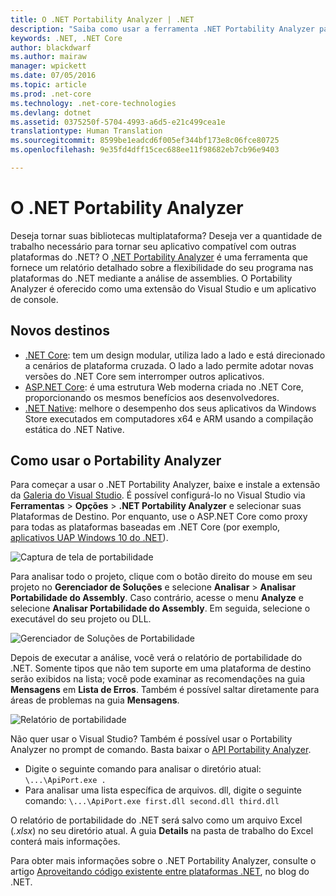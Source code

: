 ```yaml
---
title: O .NET Portability Analyzer | .NET
description: "Saiba como usar a ferramenta .NET Portability Analyzer para avaliar a portabilidade do seu código entre várias plataformas .NET."
keywords: .NET, .NET Core
author: blackdwarf
ms.author: mairaw
manager: wpickett
ms.date: 07/05/2016
ms.topic: article
ms.prod: .net-core
ms.technology: .net-core-technologies
ms.devlang: dotnet
ms.assetid: 0375250f-5704-4993-a6d5-e21c499cea1e
translationtype: Human Translation
ms.sourcegitcommit: 8599be1eadcd6f005ef344bf173e8c06fce80725
ms.openlocfilehash: 9e35fd4dff15cec688ee11f98682eb7cb96e9403

---
```


# <a name="the-net-portability-analyzer"></a>O .NET Portability Analyzer

Deseja tornar suas bibliotecas multiplataforma? Deseja ver a quantidade de trabalho necessário para tornar seu aplicativo compatível com outras plataformas do .NET? O [.NET Portability Analyzer](http://go.microsoft.com/fwlink/?LinkID=507467) é uma ferramenta que fornece um relatório detalhado sobre a flexibilidade do seu programa nas plataformas do .NET mediante a análise de assemblies. O Portability Analyzer é oferecido como uma extensão do Visual Studio e um aplicativo de console.

## <a name="new-targets"></a>Novos destinos

*   [.NET Core](https://www.dotnetfoundation.org/netcore): tem um design modular, utiliza lado a lado e está direcionado a cenários de plataforma cruzada. O lado a lado permite adotar novas versões do .NET Core sem interromper outros aplicativos.
*   [ASP.NET Core](https://www.dotnetfoundation.org/aspnet-core): é uma estrutura Web moderna criada no .NET Core, proporcionando os mesmos benefícios aos desenvolvedores.
*   [.NET Native](https://blogs.msdn.microsoft.com/dotnet/2014/04/24/net-native-performance): melhore o desempenho dos seus aplicativos da Windows Store executados em computadores x64 e ARM usando a compilação estática do .NET Native.

## <a name="how-to-use-portability-analyzer"></a>Como usar o Portability Analyzer

Para começar a usar o .NET Portability Analyzer, baixe e instale a extensão da [Galeria do Visual Studio](http://go.microsoft.com/fwlink/?LinkID=507467). É possível configurá-lo no Visual Studio via **Ferramentas** > **Opções** > **.NET Portability Analyzer** e selecionar suas Plataformas de Destino. Por enquanto, use o ASP.NET Core como proxy para todas as plataformas baseadas em .NET Core (por exemplo, [aplicativos UAP Windows 10 do .NET](http://blogs.windows.com/buildingapps/2015/03/02/a-first-look-at-the-windows-10-universal-app-platform/)).

![Captura de tela de portabilidade](./media/portability-analyzer/portability-screenshot.png)

Para analisar todo o projeto, clique com o botão direito do mouse em seu projeto no **Gerenciador de Soluções** e selecione **Analisar** > **Analisar Portabilidade do Assembly**. Caso contrário, acesse o menu **Analyze** e selecione **Analisar Portabilidade do Assembly**. Em seguida, selecione o executável do seu projeto ou DLL.

![Gerenciador de Soluções de Portabilidade](./media/portability-analyzer/portability-solution-explorer.png)

Depois de executar a análise, você verá o relatório de portabilidade do .NET. Somente tipos que não tem suporte em uma plataforma de destino serão exibidos na lista; você pode examinar as recomendações na guia **Mensagens** em **Lista de Erros**. Também é possível saltar diretamente para áreas de problemas na guia **Mensagens**.

![Relatório de portabilidade](./media/portability-analyzer/portability-report.png)

Não quer usar o Visual Studio? Também é possível usar o Portability Analyzer no prompt de comando. Basta baixar o [API Portability Analyzer](http://www.microsoft.com/download/details.aspx?id=42678).

*   Digite o seguinte comando para analisar o diretório atual: `\...\ApiPort.exe .`
*   Para analisar uma lista específica de arquivos. dll, digite o seguinte comando: `\...\ApiPort.exe first.dll second.dll third.dll`

O relatório de portabilidade do .NET será salvo como um arquivo Excel (*.xlsx*) no seu diretório atual. A guia **Details** na pasta de trabalho do Excel conterá mais informações.

Para obter mais informações sobre o .NET Portability Analyzer, consulte o artigo [Aproveitando código existente entre plataformas .NET](https://blogs.msdn.microsoft.com/dotnet/2014/08/06/leveraging-existing-code-across-net-platforms/), no blog do .NET.



<!--HONumber=Nov16_HO3-->



